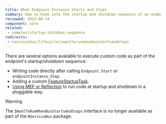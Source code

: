 ```yaml
---
title: When Endpoint Instance Starts and Stops
summary: How to hook into the startup and shutdown sequence of an endpoint instance.
reviewed: 2023-08-14
component: core
related:
 - samples/startup-shutdown-sequence
redirects:
 - nservicebus/lifecycle/iwanttorunwhenbusstartsandstops
---
```


There are several options available to execute custom code as part of the endpoint's startup/shutdown sequence:

* Writing code directly after calling `Endpoint.Start` or `endpointInstance.Stop`.
* Adding a custom [FeatureStartupTask](/nservicebus/pipeline/features.md#feature-startup-tasks).
* [Using MEF or Reflection](/samples/plugin-based-config) to run code at startup and shutdown in a pluggable way.

> [!WARNING]
> The `IWantToRunWhenBusStartsAndStops` interface is no longer available as part of the `NServiceBus` package.
